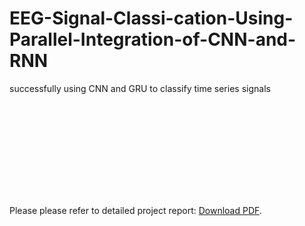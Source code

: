 # EEG-Signal-Classi-cation-Using-Parallel-Integration-of-CNN-and-RNN
successfully using CNN and GRU to classify time series signals


<object data="https://drive.google.com/file/d/1YrC0049kI8xHRCFfAP1Hpnh2y2rLM5jJ/view?usp=sharing" type="application/pdf" width="700px" height="700px">
    <embed src="https://drive.google.com/file/d/1YrC0049kI8xHRCFfAP1Hpnh2y2rLM5jJ/view?usp=sharing">
        <p> Please please refer to detailed project report: <a href="https://drive.google.com/file/d/1YrC0049kI8xHRCFfAP1Hpnh2y2rLM5jJ/view?usp=sharing">Download PDF</a>.</p>
    </embed>
</object>
